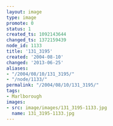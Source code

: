 ```yaml
---
layout: image
type: image
promote: 0
status: 1
created_ts: 1092143644
changed_ts: 1372159439
node_id: 1133
title: '131_3195'
created: '2004-08-10'
changed: '2013-06-25'
aliases:
- "/2004/08/10/131_3195/"
- "/node/1133/"
permalink: "/2004/08/10/131_3195/"
tags:
- Marlborough
images:
- src: image/images/131_3195-1133.jpg
  name: 131_3195-1133.jpg
---
```


